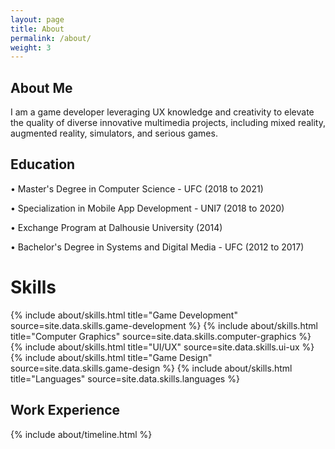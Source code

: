 ```yaml
---
layout: page
title: About
permalink: /about/
weight: 3
---
```


## About Me

I am a game developer leveraging UX knowledge and creativity to elevate the quality of diverse innovative multimedia projects, including mixed reality, augmented reality, simulators, and serious games. 

## Education

• Master's Degree in Computer Science - UFC (2018 to 2021)

• Specialization in Mobile App Development - UNI7 (2018 to 2020)

• Exchange Program at Dalhousie University (2014)

• Bachelor's Degree in Systems and Digital Media - UFC (2012 to 2017)

# Skills

<div class="row">
    {% include about/skills.html title="Game Development" source=site.data.skills.game-development %}
    {% include about/skills.html title="Computer Graphics" source=site.data.skills.computer-graphics %}
    {% include about/skills.html title="UI/UX" source=site.data.skills.ui-ux %}
</div>

<div class="row">
    {% include about/skills.html title="Game Design" source=site.data.skills.game-design %}
    {% include about/skills.html title="Languages" source=site.data.skills.languages %}
</div>

## Work Experience

<div class="row">
{% include about/timeline.html %}
</div>

